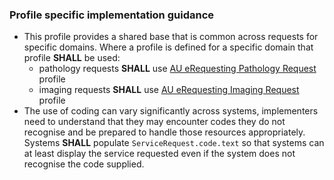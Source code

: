 ### Profile specific implementation guidance
- This profile provides a shared base that is common across requests for specific domains. Where a profile is defined for a specific domain that profile **SHALL** be used:
  - pathology requests **SHALL** use [AU eRequesting Pathology Request](StructureDefinition-au-erequesting-pathrequest.html) profile
  - imaging requests **SHALL** use [AU eRequesting Imaging Request](StructureDefinition-au-erequesting-imagingrequest.html) profile 
- The use of coding can vary significantly across systems, implementers need to understand that they may encounter codes they do not recognise and be prepared to handle those resources appropriately. Systems **SHALL** populate `ServiceRequest.code.text` so that systems can at least display the service requested even if the system does not recognise the code supplied.
